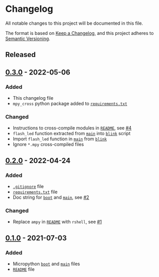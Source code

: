 # Changelog

All notable changes to this project will be documented in this file.

The format is based on [Keep a Changelog](https://keepachangelog.com/en/1.0.0/),
and this project adheres to [Semantic Versioning](https://semver.org/spec/v2.0.0.html).

<!--
## [x.y.z] - yyyy-mm-dd
### Added
### Changed
### Removed
### Fixed
-->

<!-- ## [Unreleased] -->

## Released
## [0.3.0] - 2022-05-06
### Added
- This changelog file
- `mpy_cross` python package added to [`requirements.txt`](requirements.txt)

### Changed
- Instructions to cross-compile modules in [`README`](README.md), see [#4][ref-issue-4]
- `flash_led` function extracted from [`main`](main.py) into
  [`blink`](blink.py) script
- Import `flash_led` function in [`main`](main.py) from [`blink`](blink.py)
- Ignore `*.mpy` cross-compiled files

## [0.2.0] - 2022-04-24
### Added
- [`.gitignore`](.gitignore) file
- [`requirements.txt`](requirements.txt) file
- Doc string for [`boot`](boot.py) and [`main`](main.py), see [#2][ref-issue-2]

### Changed
- Replace `ampy` in [`README`](README.md) with `rshell`, see [#1][ref-issue-1]

## [0.1.0] - 2021-07-03
### Added
- Micropython [`boot`](boot.py) and [`main`](main.py) files
- [`README`](README.md) file

<!-- Links -->
[Unreleased]: https://github.com/brainelectronics/Micropython-Blink/compare/0.3.0...develop

[0.3.0]: https://github.com/brainelectronics/Micropython-Blink/tree/0.3.0
[0.2.0]: https://github.com/brainelectronics/Micropython-Blink/tree/0.2.0
[0.1.0]: https://github.com/brainelectronics/Micropython-Blink/tree/0.1.0

[ref-issue-4]: https://github.com/brainelectronics/Micropython-Blink/issues/4
[ref-issue-2]: https://github.com/brainelectronics/Micropython-Blink/issues/2
[ref-issue-1]: https://github.com/brainelectronics/Micropython-Blink/issues/1
